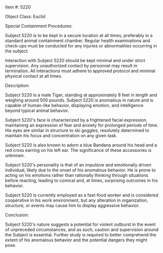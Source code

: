 Item #: 5220

Object Class: Euclid

Special Containment Procedures:

Subject 5220 is to be kept in a secure location at all times, preferably in a standard animal containment chamber. Regular health examinations and check-ups must be conducted for any injuries or abnormalities occurring in the subject.

Interaction with Subject 5220 should be kept minimal and under strict supervision. Any unauthorized contact by personnel may result in termination. All interactions must adhere to approved protocol and minimal physical contact at all times.

Description:

Subject 5220 is a male Tiger, standing at approximately 8 feet in length and weighing around 500 pounds. Subject 5220 is anomalous in nature and is capable of human-like behavior, displaying emotion, and intelligence beyond typical animal behavior.

Subject 5220's face is characterized by a frightened facial expression, maintaining an expression of fear and anxiety for prolonged periods of time. His eyes are similar in structure to ski goggles, resolutely determined to maintain his focus and concentration on any given task.

Subject 5220 is also known to adorn a blue Bandana around his head and a red cross earring on his left ear. The significance of these accessories is unknown.

Subject 5220's personality is that of an impulsive and emotionally driven individual, likely due to the onset of his anomalous behavior. He is prone to acting on his emotions rather than rationally thinking through situations before reacting, leading to comical and, at times, surprising outcomes in his behavior. 

Subject 5220 is currently employed as a fast-food worker and is considered cooperative in his work environment, but any alteration in organization, structure, or events may cause him to display aggressive behavior. 

Conclusion:

Subject 5220's nature suggests a potential for violent outburst in the event of unpreceded circumstances, and as such, caution and supervision around the Subject is essential. Further study is required to better comprehend the extent of his anomalous behavior and the potential dangers they might pose.